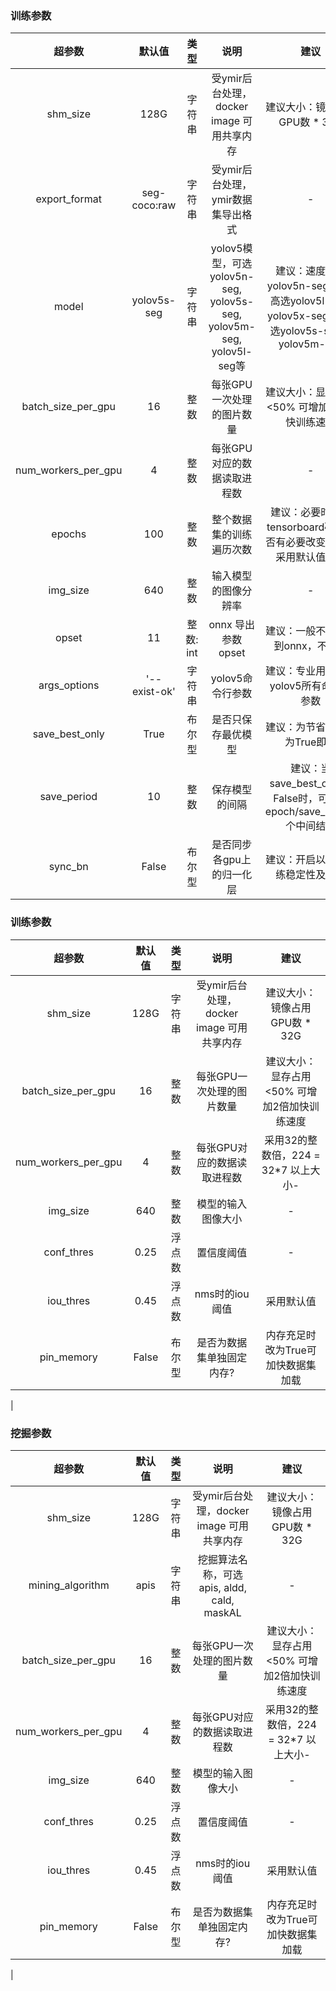 ### 训练参数

| 超参数 | 默认值 | 类型 | 说明 | 建议 | 
| :----: | :----: | :----: | :----: |  :----: | 
| shm_size | 128G | 字符串 | 受ymir后台处理，docker image 可用共享内存 |  建议大小：镜像占用GPU数 * 32G | 
| export_format | seg-coco:raw | 字符串 | 受ymir后台处理，ymir数据集导出格式 |  - | 
| model | yolov5s-seg | 字符串 | yolov5模型，可选yolov5n-seg, yolov5s-seg, yolov5m-seg, yolov5l-seg等 |  建议：速度快选yolov5n-seg, 精度高选yolov5l-seg, yolov5x-seg, 平衡选yolov5s-seg或yolov5m-seg | 
| batch_size_per_gpu | 16 | 整数 | 每张GPU一次处理的图片数量 |  建议大小：显存占用<50% 可增加2倍加快训练速度 | 
| num_workers_per_gpu | 4 | 整数 | 每张GPU对应的数据读取进程数	 |  - |
| epochs | 100 | 整数 | 整个数据集的训练遍历次数 |  建议：必要时分析tensorboard确定是否有必要改变，一般采用默认值即可 |
| img_size | 640 | 整数	 | 输入模型的图像分辨率 |  - |
| opset | 11 | 整数: int | onnx 导出参数 opset |  建议：一般不需要用到onnx，不必改 |
| args_options | '--exist-ok' | 字符串 | yolov5命令行参数 |  建议：专业用户可用yolov5所有命令行参数 |
| save_best_only | True | 布尔型 | 是否只保存最优模型 |  建议：为节省空间设为True即可 |
| save_period | 10 | 整数 | 保存模型的间隔 |  建议：当save_best_only为False时，可保存 epoch/save_period 个中间结果 |
| sync_bn | False | 布尔型 | 是否同步各gpu上的归一化层 |  建议：开启以提高训练稳定性及精度 |

### 训练参数
| 超参数 | 默认值 | 类型 | 说明 | 建议 | 
| :----: | :----: | :----: | :----: |  :----: | 
| shm_size | 128G | 字符串 | 受ymir后台处理，docker image 可用共享内存 |  建议大小：镜像占用GPU数 * 32G | 
| batch_size_per_gpu | 16 | 整数 | 每张GPU一次处理的图片数量 |  建议大小：显存占用<50% 可增加2倍加快训练速度 |
| num_workers_per_gpu | 4 | 整数 | 每张GPU对应的数据读取进程数	 |采用32的整数倍，224 = 32*7 以上大小- |
| img_size | 640 | 整数 | 模型的输入图像大小	 |  - |
| conf_thres | 	0.25 | 浮点数 | 置信度阈值	 |  - |
| iou_thres | 0.45 | 浮点数 | nms时的iou阈值	 |  采用默认值 |
| pin_memory | False | 布尔型	 | 是否为数据集单独固定内存?		 |  内存充足时改为True可加快数据集加载
 |

### 挖掘参数
| 超参数 | 默认值 | 类型 | 说明 | 建议 | 
| :----: | :----: | :----: | :----: |  :----: | 
| shm_size | 128G | 字符串 | 受ymir后台处理，docker image 可用共享内存 |  建议大小：镜像占用GPU数 * 32G | 
| mining_algorithm | apis | 字符串 | 挖掘算法名称，可选 apis, aldd, cald, maskAL	 |  - |
| batch_size_per_gpu | 16 | 整数 | 每张GPU一次处理的图片数量 |  建议大小：显存占用<50% 可增加2倍加快训练速度 |
| num_workers_per_gpu | 4 | 整数 | 每张GPU对应的数据读取进程数	 |采用32的整数倍，224 = 32*7 以上大小- |
| img_size | 640 | 整数 | 模型的输入图像大小	 |  - |
| conf_thres | 	0.25 | 浮点数 | 置信度阈值	 |  - |
| iou_thres | 0.45 | 浮点数 | nms时的iou阈值	 |  采用默认值 |
| pin_memory | False | 布尔型	 | 是否为数据集单独固定内存?		 |  内存充足时改为True可加快数据集加载
 |